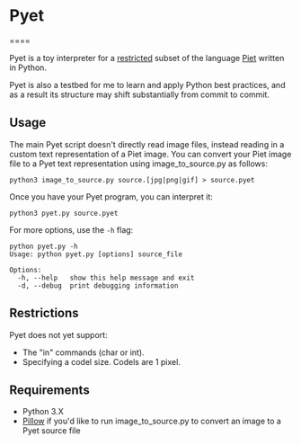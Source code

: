# Pyet
====

Pyet is a toy interpreter for a [restricted](#restrictions) subset of the language [Piet](http://www.dangermouse.net/esoteric/piet.html) written in Python.

Pyet is also a testbed for me to learn and apply Python best practices, and as a result its structure may shift substantially from commit to commit.

## Usage

The main Pyet script doesn't directly read image files, instead reading in a custom text representation of a Piet image. You can convert your Piet image file to a Pyet text representation using image_to_source.py as follows:
```
python3 image_to_source.py source.[jpg|png|gif] > source.pyet
```
Once you have your Pyet program, you can interpret it:
```
python3 pyet.py source.pyet
```

For more options, use the `-h` flag:
```
python pyet.py -h
Usage: python pyet.py [options] source_file

Options:
  -h, --help   show this help message and exit
  -d, --debug  print debugging information
```
## Restrictions

Pyet does not yet support:
* The "in" commands (char or int).
* Specifying a codel size. Codels are 1 pixel.

## Requirements

* Python 3.X
* [Pillow](http://pillow.readthedocs.org/) if you'd like to run image_to_source.py to convert an image to a Pyet source file
